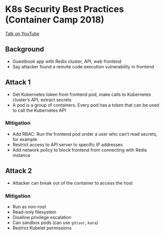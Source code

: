 # K8s Security Best Practices (Container Camp 2018)

[Talk on YouTube](https://www.youtube.com/watch?v=v6a37uzFrCw)

## Background

- Guestbook app with Redis cluster, API, web frontend
- Say attacker found a remote code execution vulnerability in frontend

## Attack 1

- Get Kubernetes token from frontend pod, make calls to Kubernetes cluster’s API, extract secrets
- A pod is a group of containers. Every pod has a token that can be used to call the Kubernetes API

### Mitigation

- Add RBAC: Run the frontend pod under a user who can’t read secrets, for example
- Restrict access to API server to specific IP addresses
- Add network policy to block frontend from connecting with Redis instance

## Attack 2

- Attacker can break out of the container to access the host

### Mitigation

- Run as non-root
- Read-only filesystem
- Disallow privilege escalation
- Can sandbox pods (can use `gVisor`, `kata`)
- Restrict Kubelet permissions
